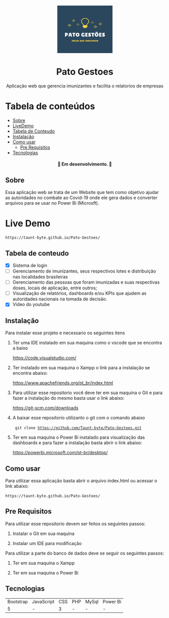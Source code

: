 <p align="center">
  <a href="https://unform.dev">
    <img src="img/Logo.png" height="150" width="175" alt="Unform" />
  </a>
</p>
<h1 align="center">Pato Gestoes</h1> 

<p align="center">Aplicação web que gerencia imunizantes e facilita o relatorios de empresas</p>

Tabela de conteúdos
=================
<!--ts-->
   * [Sobre](#Sobre)
   * [LiveDemo](#live-demo)
   * [Tabela de Conteudo](#tabela-de-conteudo)
   * [Instalação](#Instalação)
   * [Como usar](#como-usar)
      * [Pre Requisitos](#pre-requisitos)
   * [Tecnologias](#tecnologias)
<!--te-->

<h4 align="center"> 
      	🚧  Em desenvolvimento.  🚧
</h4>

## Sobre

Essa aplicação web se trata de um Website que tem como objetivo ajudar as autoridades no combate ao Covid-19 onde ele gera dados e converter arquivos para se usar no Power Bi (Microsft).

# Live Demo 

    https://taunt-byte.github.io/Pato-Gestoes/

## Tabela de conteudo

- [x] Sistema de login
- [ ] Gerenciamento de imunizantes, seus respectivos lotes e distribuição
nas localidades brasileiras
- [ ] Gerenciamento das pessoas que foram imunizadas e suas respectivas doses,
locais de aplicação, entre outros;
- [ ] Visualização de relatórios, dashboards e/ou KPIs que ajudem as autoridades
nacionais na tomada de decisão.
- [X] Video do youtube

## Instalação

Para instalar esse projeto e necessario os seguintes itens

1) Ter uma IDE instalado em sua maquina como o vscode que se encontra a baixo

    https://code.visualstudio.com/

2) Ter instalado em sua maquina o Xampp o link para a instalação se encontra abaixo:

    https://www.apachefriends.org/pt_br/index.html

3) Para utilizar esse repositorio você deve ter em sua maquina o Git e para fazer a instalação do mesmo basta usar o link abaixo:

    https://git-scm.com/downloads


4) A baixar esse repositorio utilizanto o git com o comando abaixo

    <code> git clone https://github.com/Taunt-byte/Pato-Gestoes.git </code>


5) Ter em sua maquina o Power Bi instalado para visualização das dashboards e para fazer a instalação basta abrir o link abaixo:

    https://powerbi.microsoft.com/pt-br/desktop/

## Como usar

Para utilizar essa aplicação basta abrir o arquivo index.html ou acessar o link abaixo:

    https://taunt-byte.github.io/Pato-Gestoes/

## Pre Requisitos

Para utilizar esse repositorio devem ser feitos os seguintes passos:

1) Instalar o Git em sua maquina 

2) Instalar um IDE para modificação

Para utilizar a parte do banco de dados deve se seguir os seguintes passos:

1) Ter em sua maquina o Xampp

2) Ter em sua maquina o Power Bi

## Tecnologias

<table>
    <tr>
    <td>Bootstrap</td>
    <td>JavaScript</td>
    <td>CSS</td>
    <td>PHP</td>
    <td>MySql</td>
    <td>Power Bi</td>
    </tr>
    <tr>
    <td>5</td>
    <td>-</td>
    <td>3</td>
    <td>-</td>
    <td>-</td>
    <td>-</td>
    </tr>
</table>